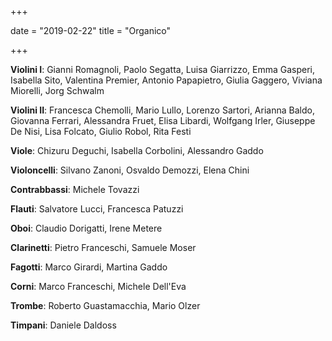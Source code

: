 +++

date = "2019-02-22"
title = "Organico"

+++

**Violini I**: Gianni Romagnoli, Paolo Segatta, Luisa Giarrizzo, Emma Gasperi, Isabella Sito, Valentina Premier, Antonio Papapietro, Giulia Gaggero, Viviana Miorelli, Jorg Schwalm

**Violini II**: Francesca Chemolli, Mario Lullo, Lorenzo Sartori, Arianna Baldo, Giovanna Ferrari, Alessandra Fruet, Elisa Libardi, Wolfgang Irler, Giuseppe De Nisi, Lisa Folcato, Giulio Robol, Rita Festi

**Viole**: Chizuru Deguchi, Isabella Corbolini, Alessandro Gaddo

**Violoncelli**: Silvano Zanoni, Osvaldo Demozzi, Elena Chini

**Contrabbassi**: Michele Tovazzi

**Flauti**: Salvatore Lucci, Francesca Patuzzi

**Oboi**:  Claudio Dorigatti, Irene Metere

**Clarinetti**: Pietro Franceschi, Samuele Moser

**Fagotti**: Marco Girardi, Martina Gaddo

**Corni**: Marco Franceschi, Michele Dell'Eva

**Trombe**:  Roberto Guastamacchia, Mario Olzer

**Timpani**: Daniele Daldoss

